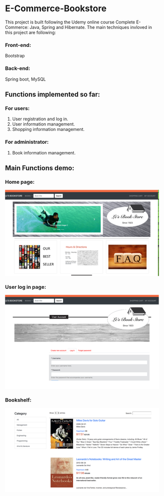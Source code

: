# E-Commerce-Bookstore
This project is built following the Udemy online course Complete E-Commerce: Java, Spring and Hibernate. The main techniques invloved in this project are following:

### Front-end:
Bootstrap

### Back-end:
Spring boot, MySQL

## Functions implemented so far:
### For users:
1. User registration and log in.
2. User information management.
3. Shopping information management.

### For administrator:
1. Book information management.

## Main Functions demo:
### Home page:
![](screenshot/homePage.png?raw=true)

### User log in page:
![](screenshot/userAccount.png?raw=true)
### Bookshelf:
![](screenshot/bookShelf.png?raw=true)
